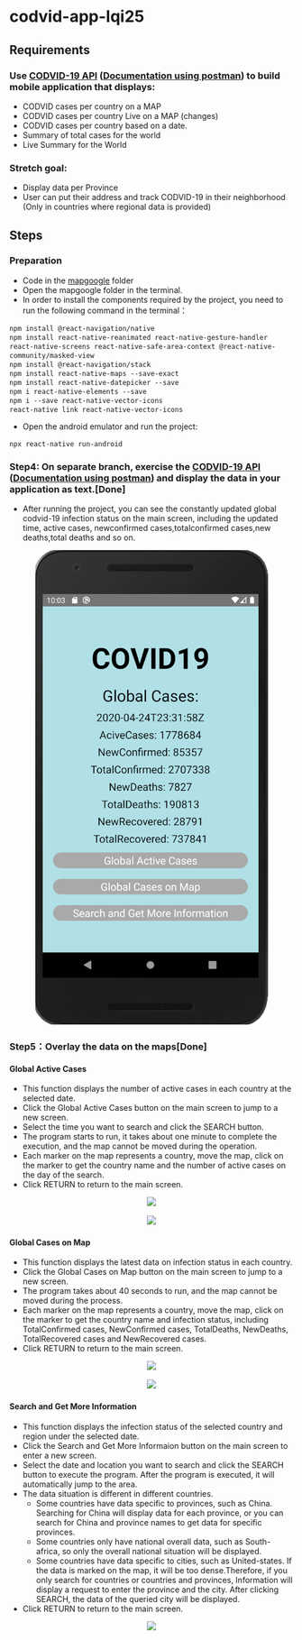 # codvid-app-lqi25
## Requirements
### Use [CODVID-19 API](https://covid19api.com/) ([Documentation using postman](https://documenter.getpostman.com/view/10808728/SzS8rjbc?version=latest)) to build mobile application that displays:
  - CODVID cases per country on a MAP
  - CODVID cases per country Live on a MAP (changes)
  - CODVID cases per country based on a date.
  - Summary of total cases for the world
  - Live Summary for the World
### Stretch goal:
  - Display data per Province
  - User can put their address and track CODVID-19 in their neighborhood (Only in countries where regional data is provided)
 
## Steps
### Preparation
- Code in the [mapgoogle](https://github.com/BUEC500C1/codvid-app-lqi25/tree/codvid-19/code/mapgoogle) folder
- Open the mapgoogle folder in the terminal.
- In order to install the components required by the project, you need to run the following command in the terminal：
```
npm install @react-navigation/native
npm install react-native-reanimated react-native-gesture-handler react-native-screens react-native-safe-area-context @react-native-community/masked-view
npm install @react-navigation/stack
npm install react-native-maps --save-exact
npm install react-native-datepicker --save
npm i react-native-elements --save
npm i --save react-native-vector-icons
react-native link react-native-vector-icons
```
- Open the android emulator and run the project:
```
npx react-native run-android
```
### Step4: On separate branch, exercise the [CODVID-19 API](https://covid19api.com/) ([Documentation using postman](https://documenter.getpostman.com/view/10808728/SzS8rjbc?version=latest)) and display the data in your application as text.[Done]
- After running the project, you can see the constantly updated global codvid-19 infection status on the main screen, including the updated time, active cases, newconfirmed cases,totalconfirmed cases,new deaths,total deaths and so on.
<p align="center">   
<img src="https://github.com/BUEC500C1/codvid-app-lqi25/blob/codvid-19/img/step4.png" /> 
</p>
   
### Step5：Overlay the data on the maps[Done]
#### Global Active Cases
- This function displays the number of active cases in each country at the selected date.
- Click the Global Active Cases button on the main screen to jump to a new screen.
- Select the time you want to search and click the SEARCH button.
- The program starts to run, it takes about one minute to complete the execution, and the map cannot be moved during the operation.
- Each marker on the map represents a country, move the map, click on the marker to get the country name and the number of active cases on the day of the search. 
- Click RETURN to return to the main screen.
<p align="center">   
<img src="https://github.com/BUEC500C1/codvid-app-lqi25/blob/codvid-19/img/one.gif"/> 
</p>
<p align="center">   
<img src="https://github.com/BUEC500C1/codvid-app-lqi25/blob/codvid-19/img/first.gif"/> 
</p>
     
#### Global Cases on Map
- This function displays the latest data on infection status in each country.
- Click the Global Cases on Map button on the main screen to jump to a new screen.
- The program takes about 40 seconds to run, and the map cannot be moved during the process.
- Each marker on the map represents a country, move the map, click on the marker to get the country name and infection status, including TotalConfirmed cases, NewConfirmed cases, TotalDeaths, NewDeaths, TotalRecovered cases and NewRecovered cases.
- Click RETURN to return to the main screen.
<p align="center">   
<img src="https://github.com/BUEC500C1/codvid-app-lqi25/blob/codvid-19/img/two.gif"/> 
</p>
<p align="center">   
<img src="https://github.com/BUEC500C1/codvid-app-lqi25/blob/codvid-19/img/second.gif"/> 
</p>
   
#### Search and Get More Information
- This function displays the infection status of the selected country and region under the selected date.
- Click the Search and Get More Informaion button on the main screen to enter a new screen.
- Select the date and location you want to search and click the SEARCH button to execute the program. After the program is executed, it will automatically jump to the area.
- The data situation is different in different countries. 
  - Some countries have data specific to provinces, such as China. Searching for China will display data for each province, or you can search for China and province names to get data for specific provinces.
  - Some countries only have national overall data, such as South-africa, so only the overall national situation will be displayed.
  - Some countries have data specific to cities, such as United-states. If the data is marked on the map, it will be too dense.Therefore, if you only search for countries or countries and provinces, Information will display a request to enter the province and the city. After clicking SEARCH, the data of the queried city will be displayed.
- Click RETURN to return to the main screen.
<p align="center">   
<img src="https://github.com/BUEC500C1/codvid-app-lqi25/blob/codvid-19/img/three.gif"/> 
</p>
